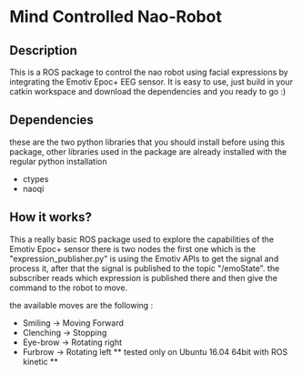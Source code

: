 # Mind Controlled Nao-Robot

## Description
This is a ROS package to control the nao robot using facial expressions by integrating the Emotiv Epoc+ EEG sensor. It is easy to use, just build in your catkin workspace and download the dependencies and you ready to go :)

## Dependencies
these are the two python libraries that you should install before using this package, other libraries used in the package are already installed with the regular python installation

- ctypes
- naoqi

## How it works?
This a really basic ROS package used to explore the capabilities of the Emotiv Epoc+ sensor
there is two nodes the first one which is the "expression_publisher.py" is using the Emotiv APIs to get the signal and process it, after that the signal is published to the topic "/emoState".
the subscriber reads which expression is published there and then give the command to the robot to move.

the available moves are the following :
- Smiling -> Moving Forward
- Clenching -> Stopping
- Eye-brow -> Rotating right
- Furbrow -> Rotating left
** tested only on Ubuntu 16.04 64bit with ROS kinetic ** 

